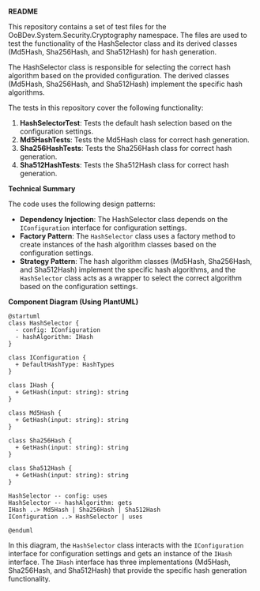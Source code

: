 **README**

This repository contains a set of test files for the OoBDev.System.Security.Cryptography namespace. The files are used to test the functionality of the HashSelector class and its derived classes (Md5Hash, Sha256Hash, and Sha512Hash) for hash generation.

The HashSelector class is responsible for selecting the correct hash algorithm based on the provided configuration. The derived classes (Md5Hash, Sha256Hash, and Sha512Hash) implement the specific hash algorithms.

The tests in this repository cover the following functionality:

1. **HashSelectorTest**: Tests the default hash selection based on the configuration settings.
2. **Md5HashTests**: Tests the Md5Hash class for correct hash generation.
3. **Sha256HashTests**: Tests the Sha256Hash class for correct hash generation.
4. **Sha512HashTests**: Tests the Sha512Hash class for correct hash generation.

**Technical Summary**

The code uses the following design patterns:

* **Dependency Injection**: The HashSelector class depends on the `IConfiguration` interface for configuration settings.
* **Factory Pattern**: The `HashSelector` class uses a factory method to create instances of the hash algorithm classes based on the configuration settings.
* **Strategy Pattern**: The hash algorithm classes (Md5Hash, Sha256Hash, and Sha512Hash) implement the specific hash algorithms, and the `HashSelector` class acts as a wrapper to select the correct algorithm based on the configuration settings.

**Component Diagram (Using PlantUML)**

```plantuml
@startuml
class HashSelector {
  - config: IConfiguration
  - hashAlgorithm: IHash
}

class IConfiguration {
  + DefaultHashType: HashTypes
}

class IHash {
  + GetHash(input: string): string
}

class Md5Hash {
  + GetHash(input: string): string
}

class Sha256Hash {
  + GetHash(input: string): string
}

class Sha512Hash {
  + GetHash(input: string): string
}

HashSelector -- config: uses
HashSelector -- hashAlgorithm: gets
IHash ..> Md5Hash | Sha256Hash | Sha512Hash
IConfiguration ..> HashSelector | uses

@enduml
```
In this diagram, the `HashSelector` class interacts with the `IConfiguration` interface for configuration settings and gets an instance of the `IHash` interface. The `IHash` interface has three implementations (Md5Hash, Sha256Hash, and Sha512Hash) that provide the specific hash generation functionality.